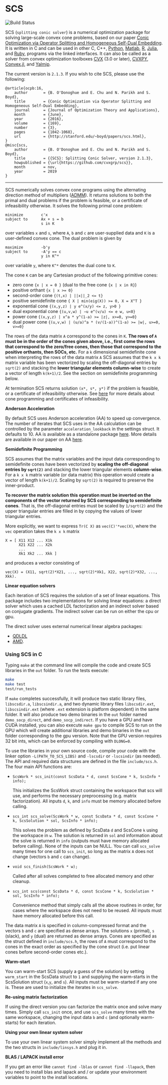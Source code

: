 SCS
====

![Build Status](https://github.com/cvxgrp/scs/actions/workflows/build.yml/badge.svg)


SCS (`splitting conic solver`) is a numerical optimization package for solving
large-scale convex cone problems, based on our paper [Conic Optimization via
Operator Splitting and Homogeneous Self-Dual
Embedding](http://www.stanford.edu/~boyd/papers/scs.html). It is written in C
and can be used in other C, C++,
[Python](https://github.com/bodono/scs-python),
[Matlab](https://github.com/bodono/scs-matlab),
[R](https://github.com/bodono/scs-r),
[Julia](https://github.com/JuliaOpt/SCS.jl), and
[Ruby](https://github.com/ankane/scs),
programs via the linked
interfaces. It can also be called as a solver from convex optimization
toolboxes [CVX](http://cvxr.com/cvx/) (3.0 or later),
[CVXPY](https://github.com/cvxgrp/cvxpy),
[Convex.jl](https://github.com/JuliaOpt/Convex.jl), and
[Yalmip](https://github.com/johanlofberg/YALMIP).

The current version is `2.1.3`. If you wish to cite SCS, please use the
following:
```
@article{ocpb:16,
    author       = {B. O'Donoghue and E. Chu and N. Parikh and S. Boyd},
    title        = {Conic Optimization via Operator Splitting and Homogeneous Self-Dual Embedding},
    journal      = {Journal of Optimization Theory and Applications},
    month        = {June},
    year         = {2016},
    volume       = {169},
    number       = {3},
    pages        = {1042-1068},
    url          = {http://stanford.edu/~boyd/papers/scs.html},
}
@misc{scs,
    author       = {B. O'Donoghue and E. Chu and N. Parikh and S. Boyd},
    title        = {{SCS}: Splitting Conic Solver, version 2.1.3},
    howpublished = {\url{https://github.com/cvxgrp/scs}},
    month        = nov,
    year         = 2019
}
```

----
SCS numerically solves convex cone programs using the alternating direction
method of multipliers
([ADMM](http://web.stanford.edu/~boyd/papers/admm_distr_stats.html)).  It
returns solutions to both the primal and dual problems if the problem is
feasible, or a certificate of infeasibility otherwise. It solves the following
primal cone problem:

```
minimize        c'x
subject to      Ax + s = b
                s in K
```
over variables `x` and `s`, where `A`, `b` and `c` are user-supplied data and
`K` is a user-defined convex cone.  The dual problem is given by
```
maximize        -b'y
subject to      -A'y == c
                y in K^*
```
over variable `y`, where `K^*` denotes the dual cone to `K`.

The cone `K` can be any Cartesian product of the following primitive cones:
+ zero cone `{x | x = 0 }` (dual to the free cone `{x | x in R}`)
+ positive orthant `{x | x >= 0}`
+ second-order cone `{(t,x) | ||x||_2 <= t}`
+ positive semidefinite cone `{ X | min(eig(X)) >= 0, X = X^T }`
+ exponential cone `{(x,y,z) | y e^(x/y) <= z, y>0 }`
+ dual exponential cone `{(u,v,w) | −u e^(v/u) <= e w, u<0}`
+ power cone `{(x,y,z) | x^a * y^(1-a) >= |z|, x>=0, y>=0}`
+ dual power cone `{(u,v,w) | (u/a)^a * (v/(1-a))^(1-a) >= |w|, u>=0, v>=0}`

The rows of the data matrix `A` correspond to the cones in `K`.  **The rows of
`A` must be in the order of the cones given above, i.e., first come the rows
that correspond to the zero/free cones, then those that correspond to the
positive orthants, then SOCs, etc.** For a `k` dimensional semidefinite cone
when interpreting the rows of the data matrix `A` SCS assumes that the `k x k`
matrix variable has been vectorized by scaling the off-diagonal entries by
`sqrt(2)` and stacking the **lower triangular elements column-wise** to create a
vector of length `k(k+1)/2`. See the section on semidefinite programming below.

At termination SCS returns solution `(x*, s*, y*)` if the problem is feasible,
or a certificate of infeasibility otherwise. See
[here](http://web.stanford.edu/~boyd/cvxbook/) for more details about
cone programming and certificates of infeasibility.

**Anderson Acceleration**

By default SCS uses Anderson acceleration (AA) to speed up convergence. The
number of iterates that SCS uses in the AA calculation can be controlled by the
parameter `acceleration_lookback` in the settings struct. It defaults to 10.  AA
is available as a standalone package [here](https://github.com/cvxgrp/aa).  More
details are available in our paper on AA
[here](https://stanford.edu/~boyd/papers/nonexp_global_aa1.html).

**Semidefinite Programming**

SCS assumes that the matrix variables and the input data corresponding to
semidefinite cones have been vectorized by **scaling the off-diagonal entries by
`sqrt(2)`** and stacking the lower triangular elements **column-wise**. For a `k
x k` matrix variable (or data matrix) this operation would create a vector of
length `k(k+1)/2`. Scaling by `sqrt(2)` is required to preserve the
inner-product.

**To recover the matrix solution this operation must be inverted on the
components of the vector returned by SCS corresponding to semidefinite cones**.
That is, the off-diagonal entries must be scaled by `1/sqrt(2)` and the upper
triangular entries are filled in by copying the values of lower triangular
entries.

More explicitly, we want to express
`Tr(C X)` as `vec(C)'*vec(X)`, where the `vec` operation takes the `k x k` matrix
```
X = [ X11 X12 ... X1k
      X21 X22 ... X2k
      ...
      Xk1 Xk2 ... Xkk ]
```
and produces a vector consisting of
```
vec(X) = (X11, sqrt(2)*X21, ..., sqrt(2)*Xk1, X22, sqrt(2)*X32, ..., Xkk).
```

**Linear equation solvers**

Each iteration of SCS requires the solution of a set of linear equations.  This
package includes two implementations for solving linear equations: a direct
solver which uses a cached LDL factorization and an indirect solver based on
conjugate gradients. The indirect solver can be run on either the cpu or
gpu.

The direct solver uses external numerical linear algebra packages:
* [QDLDL](https://github.com/oxfordcontrol/qdldl)
* [AMD](https://github.com/DrTimothyAldenDavis/SuiteSparse).

### Using SCS in C
Typing `make` at the command line will compile the code and create SCS libraries
in the `out` folder. To run the tests execute:
```sh
make
make test
test/run_tests
```

If `make` completes successfully, it will produce two static library files,
`libscsdir.a`, `libscsindir.a`, and two dynamic library files `libscsdir.ext`,
`libscsindir.ext` (where `.ext` extension is platform dependent) in the same
folder. It will also produce two demo binaries in the `out` folder named
`demo_socp_direct`, and `demo_socp_indirect`. If you have a GPU and have CUDA
installed, you can also execute `make gpu` to compile SCS to run on the GPU
which will create additional libraries and demo binaries in the `out` folder
corresponding to the gpu version. Note that the GPU version requires 32 bit
ints, which can be enforced by compiling with `DLONG=0`.

To use the libraries in your own source code, compile your code with the linker
option `-L(PATH_TO_SCS_LIBS)` and `-lscsdir` or `-lscsindir` (as needed).  The
API and required data structures are defined in the file `include/scs.h`.  The
four main API functions are:

* `ScsWork * scs_init(const ScsData * d, const ScsCone * k, ScsInfo * info);`

    This initializes the ScsWork struct containing the workspace that scs will
    use, and performs the necessary preprocessing (e.g. matrix factorization).
    All inputs `d`, `k`, and `info` must be memory allocated before calling.

* `scs_int scs_solve(ScsWork * w, const ScsData * d, const ScsCone * k, ScsSolution * sol, ScsInfo * info);`

    This solves the problem as defined by ScsData `d` and ScsCone `k` using the
    workspace in `w`. The solution is returned in `sol` and information about
    the solve is returned in `info` (outputs must have memory allocated before
    calling).  None of the inputs can be NULL. You can call `scs_solve` many
    times for one call to `scs_init`, so long as the matrix `A` does not change
    (vectors `b` and `c` can change).

* `void scs_finish(ScsWork * w);`

    Called after all solves completed to free allocated memory and other
    cleanup.

* `scs_int scs(const ScsData * d, const ScsCone * k, ScsSolution * sol, ScsInfo * info);`

    Convenience method that simply calls all the above routines in order, for
    cases where the workspace does not need to be reused. All inputs must have
    memory allocated before this call.

The data matrix `A` is specified in column-compressed format and the vectors `b`
and `c` are specified as dense arrays. The solutions `x` (primal), `s` (slack),
and `y` (dual) are returned as dense arrays. Cones are specified as the struct
defined in `include/scs.h`, the rows of `A` must correspond to the cones in the
exact order as specified by the cone struct (i.e. put linear cones before
second-order cones etc.).

**Warm-start**

You can warm-start SCS (supply a guess of the solution) by setting `warm_start`
in the ScsData struct to `1` and supplying the warm-starts in the ScsSolution
struct (`x`,`y`, and `s`). All inputs must be warm-started if any one is. These
are used to initialize the iterates in `scs_solve`.

**Re-using matrix factorization**

If using the direct version you can factorize the matrix once and solve many
times. Simply call `scs_init` once, and use `scs_solve` many times with the same
workspace, changing the input data `b` and `c` (and optionally warm-starts) for
each iteration.

**Using your own linear system solver**

To use your own linear system solver simply implement all the methods and the
two structs in `include/linsys.h` and plug it in.

**BLAS / LAPACK install error**

If you get an error like `cannot find -lblas` or `cannot find -llapack`, then
you need to install blas and lapack and / or update your environment variables
to point to the install locations.
